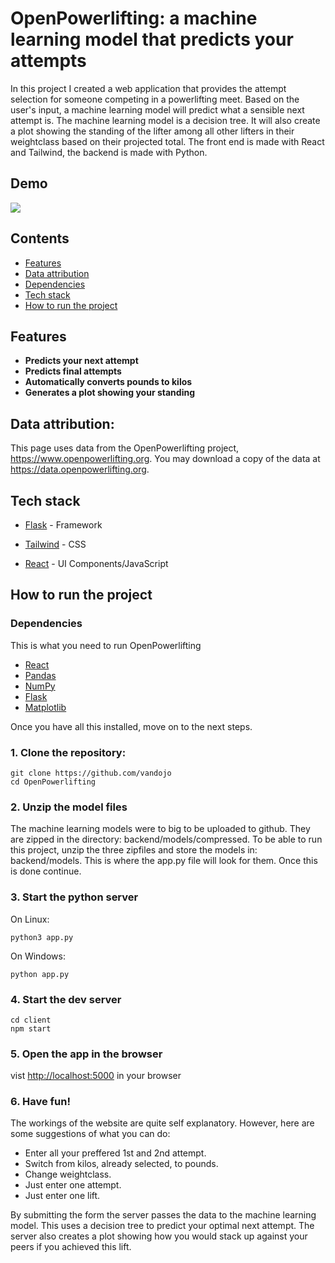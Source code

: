 # OpenPowerlifting: a machine learning model that predicts your attempts

In this project I created a web application that provides the attempt selection for someone competing in a powerlifting meet. Based on the user's input, a machine learning model will predict what a sensible next attempt is. The machine learning model is a decision tree. It will also create a plot showing the standing of the lifter among all other lifters in their weightclass based on their projected total. The front end is made with React and Tailwind, the backend is made with Python.

## Demo

![](https://github.com/vandojo/openPowerlifting/blob/main/backend/openpowerliftExample.gif)

## Contents

- [Features](#features)
- [Data attribution](#data-attribution)
- [Dependencies](#dependencies)
- [Tech stack](#tech-stack)
- [How to run the project](#how-to-run-the-project)

## Features

- **Predicts your next attempt**
- **Predicts final attempts**
- **Automatically converts pounds to kilos**
- **Generates a plot showing your standing**

## Data attribution:

This page uses data from the OpenPowerlifting project, https://www.openpowerlifting.org.
You may download a copy of the data at https://data.openpowerlifting.org.

## Tech stack

- [Flask](https://flask.palletsprojects.com/en/3.0.x/) - Framework
- [Tailwind](https://tailwindcss.com/) - CSS

- [React](https://react.dev/) - UI Components/JavaScript

## How to run the project

### Dependencies

This is what you need to run OpenPowerlifting

- [React](https://react.dev/)
- [Pandas](https://pandas.pydata.org/)
- [NumPy](https://numpy.org/)
- [Flask](https://flask.palletsprojects.com/en/3.0.x/)
- [Matplotlib](https://matplotlib.org/)

Once you have all this installed, move on to the next steps.

### 1. Clone the repository:

```shell
git clone https://github.com/vandojo
cd OpenPowerlifting
```

### 2. Unzip the model files

The machine learning models were to big to be uploaded to github. They are zipped in the directory: backend/models/compressed.
To be able to run this project, unzip the three zipfiles and store the models in: backend/models. This is where the app.py file will look for them. Once this is done continue.

### 3. Start the python server

On Linux:

```shell
python3 app.py
```

On Windows:

```shell
python app.py
```

### 4. Start the dev server

```shell
cd client
npm start
```

### 5. Open the app in the browser

vist [http://localhost:5000](http://localhost:5000) in your browser

### 6. Have fun!

The workings of the website are quite self explanatory. However, here are some suggestions of what you can do:

- Enter all your preffered 1st and 2nd attempt.
- Switch from kilos, already selected, to pounds.
- Change weightclass.
- Just enter one attempt.
- Just enter one lift.

By submitting the form the server passes the data to the machine learning model. This uses a decision tree to predict your optimal next attempt. The server also creates a plot showing how you would stack up against your peers if you achieved this lift.
